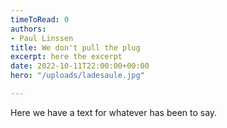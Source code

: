 ```yaml
---
timeToRead: 0
authors:
- Paul Linssen
title: We don't pull the plug
excerpt: here the excerpt
date: 2022-10-11T22:00:00+00:00
hero: "/uploads/ladesaule.jpg"

---
```

Here we have a text for whatever has been to say.
